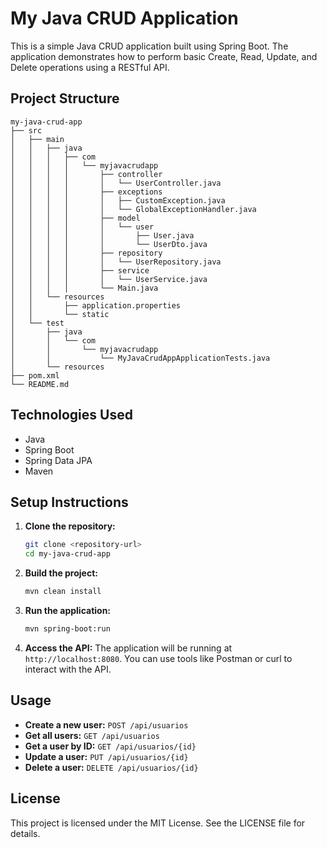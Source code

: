 # My Java CRUD Application

This is a simple Java CRUD application built using Spring Boot. The application demonstrates how to perform basic Create, Read, Update, and Delete operations using a RESTful API.

## Project Structure

```
my-java-crud-app
├── src
│   ├── main
│   │   ├── java
│   │   │   ├── com
│   │   │   │   └── myjavacrudapp
│   │   │   │       ├── controller
│   │   │   │       │   └── UserController.java
│   │   │   │       ├── exceptions
│   │   │   │       │   ├── CustomException.java
│   │   │   │       │   └── GlobalExceptionHandler.java
│   │   │   │       ├── model
│   │   │   │       │   └── user
│   │   │   │       │       ├── User.java
│   │   │   │       │       └── UserDto.java
│   │   │   │       ├── repository
│   │   │   │       │   └── UserRepository.java
│   │   │   │       ├── service
│   │   │   │       │   └── UserService.java
│   │   │   │       └── Main.java
│   │   └── resources
│   │       ├── application.properties
│   │       └── static
│   └── test
│       ├── java
│       │   └── com
│       │       └── myjavacrudapp
│       │           └── MyJavaCrudAppApplicationTests.java
│       └── resources
├── pom.xml
└── README.md
```

## Technologies Used

- Java
- Spring Boot
- Spring Data JPA
- Maven

## Setup Instructions

1. **Clone the repository:**
   ```sh
   git clone <repository-url>
   cd my-java-crud-app
   ```

2. **Build the project:**
   ```sh
   mvn clean install
   ```

3. **Run the application:**
   ```sh
   mvn spring-boot:run
   ```

4. **Access the API:**
   The application will be running at `http://localhost:8080`. You can use tools like Postman or curl to interact with the API.

## Usage

- **Create a new user:** `POST /api/usuarios`
- **Get all users:** `GET /api/usuarios`
- **Get a user by ID:** `GET /api/usuarios/{id}`
- **Update a user:** `PUT /api/usuarios/{id}`
- **Delete a user:** `DELETE /api/usuarios/{id}`

## License

This project is licensed under the MIT License. See the LICENSE file for details.